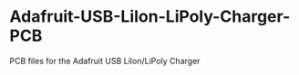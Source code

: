 Adafruit-USB-LiIon-LiPoly-Charger-PCB
=====================================

PCB files for the Adafruit USB LiIon/LiPoly Charger
